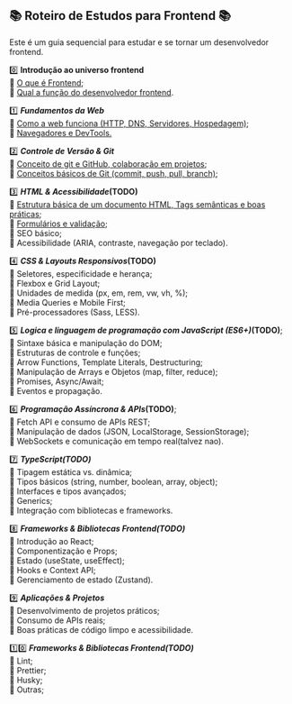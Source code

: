 
## 📚 Roteiro de Estudos para Frontend 📚

Este é um guia sequencial para estudar e se tornar um desenvolvedor frontend.

0️⃣ <b>Introdução ao universo frontend</b>
<br>🔹 [O que é Frontend](/docs/Front/introduction/what_frontend.md);
<br>🔹 [Qual a função do desenvolvedor frontend](/docs/Front/introduction/what_frontend_develop.md).

1️⃣ *<b>Fundamentos da Web*</b>
<br>🔹 [Como a web funciona (HTTP, DNS, Servidores, Hospedagem)](/docs/Front/web-fundamentals/http-dns-servers-hostings.md);
<br>🔹 [Navegadores e DevTools.](/docs/Front/web-fundamentals/browser-and-devtools.md)

2️⃣ *<b>Controle de Versão & Git*</b>
<br>🔹 [Conceito de git e GitHub, colaboração em projetos](/docs/Front/git/introduction.md);<br>🔹 [Conceitos básicos de Git (commit, push, pull, branch)](/docs/Front/git/commands.md);


3️⃣ *<b>HTML & Acessibilidade*(TODO)</b>
<br>🔹 [Estrutura básica de um documento HTML, Tags semânticas e boas práticas](/docs/Front/html/structure-basic.md);
<br>🔹 [Formulários e validação](/docs/Front/html/form-and-validations.md);
<br>🔹 SEO básico;
<br>🔹 Acessibilidade (ARIA, contraste, navegação por teclado).

4️⃣ *<b>CSS & Layouts Responsivos*(TODO)</b>
<br>🔹 Seletores, especificidade e herança;
<br>🔹 Flexbox e Grid Layout;
<br>🔹 Unidades de medida (px, em, rem, vw, vh, %);
<br>🔹 Media Queries e Mobile First;
<br>🔹 Pré-processadores (Sass, LESS).

5️⃣ *<b>Logica e linguagem de programação com JavaScript (ES6+)*(TODO)</b>;
<br>🔹 Sintaxe básica e manipulação do DOM;
<br>🔹 Estruturas de controle e funções;
<br>🔹 Arrow Functions, Template Literals, Destructuring;
<br>🔹 Manipulação de Arrays e Objetos (map, filter, reduce);
<br>🔹 Promises, Async/Await;
<br>🔹 Eventos e propagação.

6️⃣ *<b>Programação Assíncrona & APIs*(TODO)</b>;
<br>🔹 Fetch API e consumo de APIs REST;
<br>🔹 Manipulação de dados (JSON, LocalStorage, SessionStorage);
<br>🔹 WebSockets e comunicação em tempo real(talvez nao).

7️⃣ *<b>TypeScript(TODO)</b>*
<br>🔹 Tipagem estática vs. dinâmica;
<br>🔹 Tipos básicos (string, number, boolean, array, object);
<br>🔹 Interfaces e tipos avançados;
<br>🔹 Generics;
<br>🔹 Integração com bibliotecas e frameworks.

8️⃣ *<b>Frameworks & Bibliotecas Frontend(TODO)</b>*
<br>🔹 Introdução ao React;
<br>🔹 Componentização e Props;
<br>🔹 Estado (useState, useEffect);
<br>🔹 Hooks e Context API;
<br>🔹 Gerenciamento de estado (Zustand).

9️⃣ *<b>Aplicações & Projetos*</b>
<br>🔹 Desenvolvimento de projetos práticos;
<br>🔹 Consumo de APIs reais;
<br>🔹 Boas práticas de código limpo e acessibilidade.

1️⃣0️⃣ *<b>Frameworks & Bibliotecas Frontend(TODO)</b>*
<br>🔹 Lint;
<br>🔹 Prettier;
<br>🔹 Husky;
<br>🔹 Outras;
